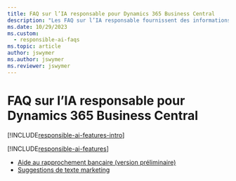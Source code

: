 ```yaml
---
title: FAQ sur l’IA responsable pour Dynamics 365 Business Central
description: "Les FAQ sur l’IA responsable fournissent des informations sur la technologie d’IA utilisée dans Business\_Central, ainsi que des considérations et des détails clés sur la façon dont l’IA est utilisée, comment elle a été testée et évaluée, ainsi que toute limitation spécifique."
ms.date: 10/29/2023
ms.custom:
  - responsible-ai-faqs
ms.topic: article
author: jswymer
ms.author: jswymer
ms.reviewer: jswymer
---
```


# <a name="responsible-ai-faqs-for-dynamics-365-business-central"></a>FAQ sur l’IA responsable pour Dynamics 365 Business Central

[!INCLUDE[responsible-ai-features-intro](includes/responsible-ai-intro.md)]

[!INCLUDE[responsible-ai-features](includes/responsible-ai-features.md)]

- [Aide au rapprochement bancaire (version préliminaire)](faqs-bank-reconciliation.md)
- [Suggestions de texte marketing](faqs-marketing-text.md)
